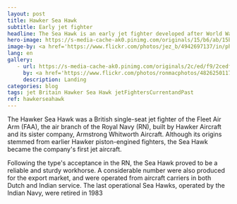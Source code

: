```yaml
---
layout: post
title: Hawker Sea Hawk
subtitle: Early jet fighter
headline: The Sea Hawk is an early jet fighter developed after World War II to take advantage of the new jet propulsion.
hero-image: https://s-media-cache-ak0.pinimg.com/originals/15/b6/ab/15b6ab8a93dcc8e4b6296e9f63d211c1.jpg
image-by: <a href='https://www.flickr.com/photos/jez_b/4942697137/in/photolist-8wLBEa-4VMazG-6MjUek-4VN967-4VGTup-2DLyLz-C8XqS-8x3AEF-2TRZ5A-6WWaMq-Ahh8j-TpPtET-8oqJyP-8Jgrgi-8vpLzh-T8XwGA-Uvw8uJ-8vpLCw-QHQkRb-VAMdq5-Sd2p34-sqH219-TQq2KU-UK9izE-UF9gow-SPS3Tt-V1r9x3-awUmnk-VdpR5c-Uz6MWW-8p43Vr-4VN8D1-387qpq-8oRkZz-c7TfPj-GxXd8-RNW1U5-VdpPHV-Uvx6d7-UDDvqs-U3uWuT-REiFCq-Ub9HNv-SfanhN-Rv9DKa-q7ZfRJ-Vc82vd-Uvjswm-oiKeoT-TSARaS' target='_new'>Sea Hawk</a> by <a href='https://www.flickr.com/photos/jez_b/' target='_new'>Jez</a> under <a href='https://creativecommons.org/licenses/by-nc-nd/2.0/' target='_new'>Attribution-NonCommercial-NoDerivs 2.0 Generic</a>
lang: en
gallery:
   - url: https://s-media-cache-ak0.pinimg.com/originals/2c/ed/f9/2cedf936295daf3a2b2a66073f3a488e.jpg
     by: <a href='https://www.flickr.com/photos/ronmacphotos/4826250117/in/photolist-8mtN1V-UoK6AF-81Sb3G-8wPD99-81S8Bu-9NFVNX-eD5qvK-8PTVxC-d4XnDw-8s4mi2-2BpDE-bvo2kB-8PQQ6k-8PTVbW-afq1gP-ejsiVk-cFMrdG-61Nzks-ShwoD2-d4Xn8Y-eDbs6q-8PTVpY-bAEhAk-8PTV75-8PQQpi-8mwXoh-d4XnSo-d4Xnow-9Nv8dj-FmG2i-aoTPXz-ejy1FQ-nmRLEJ-bwFc1B-bvo43x-h6qqjR-FDyZg-4EHryr-aoTPNc-8mwWf5-61JoZn-Uk6wTQ-h6qGUJ-4TJs9s-8UMpTd-U9JotS-coV3jE-8rcE9p-8vpLB5-UoKgUM' target='_new'>Hawker Sea Hawk FGA 6 02</a> by <a href='https://www.flickr.com/photos/ronmacphotos/' target='_new'>Ronnie Macdonald</a> under <a href='https://creativecommons.org/licenses/by/2.0/' target='_new'>Attribution 2.0 Generic</a
     description: Landing
categories: blog
tags: jet Britain Hawker Sea Hawk jetFightersCurrentandPast
ref: hawkerseahawk
---
```

The Hawker Sea Hawk was a British single-seat jet fighter of the Fleet Air Arm (FAA), the air branch of the Royal Navy (RN), built by Hawker Aircraft and its sister company, Armstrong Whitworth Aircraft. Although its origins stemmed from earlier Hawker piston-engined fighters, the Sea Hawk became the company's first jet aircraft.

Following the type's acceptance in the RN, the Sea Hawk proved to be a reliable and sturdy workhorse. A considerable number were also produced for the export market, and were operated from aircraft carriers in both Dutch and Indian service. The last operational Sea Hawks, operated by the Indian Navy, were retired in 1983
